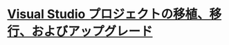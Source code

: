 # [Visual Studio プロジェクトの移植、移行、およびアップグレード](port-migrate-and-upgrade-visual-studio-projects.md)


<!--HONumber=Feb17_HO4-->


